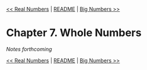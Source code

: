 [&lt;&lt; Real Numbers](ch06-real-numbers.md) | [README](README.md) | [Big Numbers &gt;&gt;](ch08-big-numbers.md)

# Chapter 7. Whole Numbers

*Notes forthcoming*

[&lt;&lt; Real Numbers](ch06-real-numbers.md) | [README](README.md) | [Big Numbers &gt;&gt;](ch08-big-numbers.md)